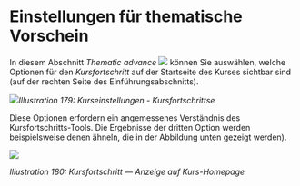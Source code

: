 # Einstellungen für thematische Vorschein

In diesem Abschnitt _Thematic advance_ ![](../../.gitbook/assets/graphics328.png) können Sie auswählen, welche Optionen für den _Kursfortschritt_ auf der Startseite des Kurses sichtbar sind \(auf der rechten Seite des Einführungsabschnitts\).

![](../../.gitbook/assets/images248.png)_Illustration 179: Kurseinstellungen - Kursfortschrittse_

Diese Optionen erfordern ein angemessenes Verständnis des Kursfortschritts-Tools. Die Ergebnisse der dritten Option werden beispielsweise denen ähneln, die in der Abbildung unten gezeigt werden\).

![](../../.gitbook/assets/images249.png)

_Illustration 180: Kursfortschritt — Anzeige auf Kurs-Homepage_


